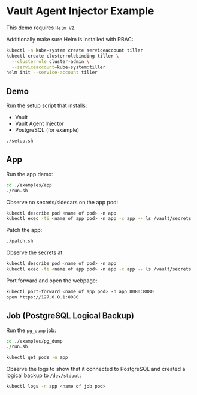 # Vault Agent Injector Example

This demo requires `Helm V2`.

Additionally make sure Helm is installed with RBAC:

```bash
kubectl -n kube-system create serviceaccount tiller
kubectl create clusterrolebinding tiller \
  --clusterrole cluster-admin \
  --serviceaccount=kube-system:tiller
helm init --service-account tiller
```

## Demo

Run the setup script that installs:

* Vault
* Vault Agent Injector
* PostgreSQL (for example)

```bash
./setup.sh
```

## App

Run the app demo:

```bash
cd ./examples/app
./run.sh
```

Observe no secrets/sidecars on the app pod:

```bash
kubectl describe pod <name of pod> -n app
kubectl exec -ti <name of app pod> -n app -c app -- ls /vault/secrets
```

Patch the app:

```bash
./patch.sh
```

Observe the secrets at:

```bash
kubectl describe pod <name of pod> -n app
kubectl exec -ti <name of app pod> -n app -c app -- ls /vault/secrets
```

Port forward and open the webpage:

```bash
kubectl port-forward <name of app pod> -n app 8080:8080
open https://127.0.0.1:8080
```

## Job (PostgreSQL Logical Backup)

Run the `pg_dump` job:

```bash
cd ./examples/pg_dump
./run.sh

kubectl get pods -n app
```

Observe the logs to show that it connected to PostgreSQL and created a logical 
backup to `/dev/stdout`:

```bash
kubectl logs -n app <name of job pod>
```
